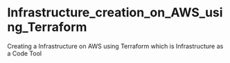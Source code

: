 # Infrastructure_creation_on_AWS_using_Terraform
Creating a Infrastructure on AWS using Terraform which is Infrastructure as a Code Tool

